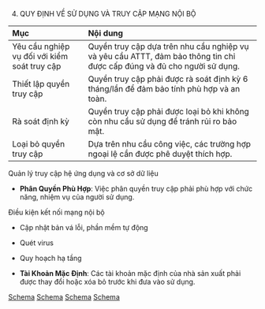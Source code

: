 4. QUY ĐỊNH VỀ SỬ DỤNG VÀ TRUY CẬP MẠNG NỘI BỘ

| Mục                                        | Nội dung                                                                                                                        |
| :----------------------------------------- | :------------------------------------------------------------------------------------------------------------------------------ |
| Yêu cầu nghiệp vụ đối với kiểm soát truy cập | Quyền truy cập dựa trên nhu cầu nghiệp vụ và yêu cầu ATTT, đảm bảo thông tin chỉ được cấp đúng và đủ cho người sử dụng.       |
| Thiết lập quyền truy cập                   | Quyền truy cập phải được rà soát định kỳ 6 tháng/lần để đảm bảo tính phù hợp và an toàn.                                       |
| Rà soát định kỳ                            | Quyền truy cập phải được loại bỏ khi không còn nhu cầu sử dụng để tránh rủi ro bảo mật.                                      |
| Loại bỏ quyền truy cập                     | Dựa trên nhu cầu công việc, các trường hợp ngoại lệ cần được phê duyệt thích hợp.                                            |

Quản lý truy cập hệ ứng dụng và cơ sở dữ liệu
*   **Phân Quyền Phù Hợp**: Việc phân quyền truy cập phải phù hợp với chức năng, nhiệm vụ của người sử dụng.

Điều kiện kết nối mạng nội bộ
*   Cập nhật bản vá lỗi, phần mềm tự động
*   Quét virus
*   Quy hoạch hạ tầng

*   **Tài Khoản Mặc Định**: Các tài khoản mặc định của nhà sản xuất phải được thay đổi hoặc xóa bỏ trước khi đưa vào sử dụng.

[Schema](page_36_img_0.png)
[Schema](page_36_img_1.png)
[Schema](page_36_img_2.png)
[Schema](page_36_img_3.png)
